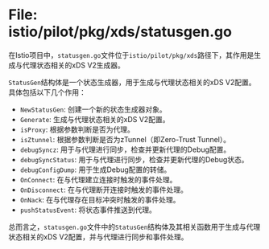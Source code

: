 # File: istio/pilot/pkg/xds/statusgen.go

在Istio项目中，`statusgen.go`文件位于`istio/pilot/pkg/xds`路径下，其作用是生成与代理状态相关的xDS V2生成器。

`StatusGen`结构体是一个状态生成器，用于生成与代理状态相关的xDS V2配置。具体包括以下几个作用：

- `NewStatusGen`: 创建一个新的状态生成器对象。
- `Generate`: 生成与代理状态相关的xDS V2配置。
- `isProxy`: 根据参数判断是否为代理。
- `isZtunnel`: 根据参数判断是否为zTunnel（即Zero-Trust Tunnel）。
- `debugSyncz`: 用于与代理进行同步，检查并更新代理的Debug配置。
- `debugSyncStatus`: 用于与代理进行同步，检查并更新代理的Debug状态。
- `debugConfigDump`: 用于生成Debug配置的转储。
- `OnConnect`: 在与代理建立连接时触发的事件处理。
- `OnDisconnect`: 在与代理断开连接时触发的事件处理。
- `OnNack`: 在与代理存在目标冲突时触发的事件处理。
- `pushStatusEvent`: 将状态事件推送到代理。

总而言之，`statusgen.go`文件中的`StatusGen`结构体及其相关函数用于生成与代理状态相关的xDS V2配置，并与代理进行同步和事件处理。

